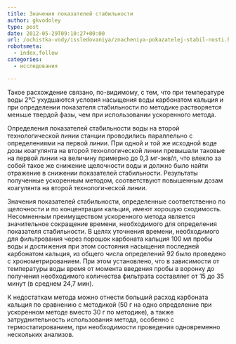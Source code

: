 ```yaml
---
title: Значения показателей стабильности
author: gkvodoley
type: post
date: 2012-05-29T09:10:27+00:00
url: /ochistka-vody/issledovaniya/znacheniya-pokazatelej-stabil-nosti.html
robotsmeta:
  - index,follow
categories:
  - исследования

---
```

Такое расхождение связано, по-видимому, с тем, что при температуре воды 2°С ухудшаются условия насыщения воды карбонатом кальция и при определении показателя стабильности по методике растворяется меньше твердой фазы, чем при использовании ускоренного метода.
  
Определения показателей стабильности воды на второй технологической линии станции проводились параллельно с определениями на первой линии. При одной и той же исходной воде дозы коагулянта на второй технологической линии превышали таковые на первой линии на величину примерно до 0,3 мг-экв/л, что влекло за собой такое же снижение щелочности воды и должно было найти отражение в снижении показателей стабильности. Результаты полученные ускоренным методом, соответствуют повышенным дозам коагулянта на второй технологической линии.
  
Значения показателей стабильности, определенные соответственно по щелочности и по концентрации кальция, имеют хорошую сходимость. Несомненным преимуществом ускоренного метода является значительное сокращение времени, необходимого для определения показателя стабильности. В целях уточнения времени, необходимого для фильтрования через порошок карбоната кальция 100 мл пробы воды и достижения при этом состояния насыщения последней карбонатом кальция, из общего числа определений 92 было проведено с хронометрированием. При этом установлено, что в зависимости от температуры воды время от момента введения пробы в воронку до получения необходимого количества фильтрата составляет от 15 до 35 минут (в среднем 24,7 мин).
  
К недостаткам метода можно отнести больший расход карбоната кальция по сравнению с методикой (50 г на одно определение при ускоренном методе вместо 30 г по методике), а также затруднительность использования метода, особенно с термостатированием, при необходимости проведения одновременно нескольких анализов.